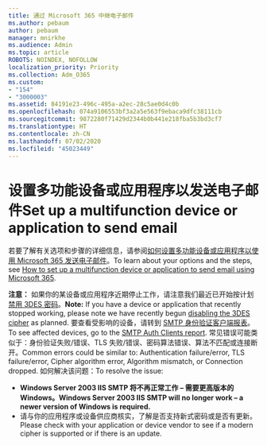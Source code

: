 ```yaml
---
title: 通过 Microsoft 365 中继电子邮件
ms.author: pebaum
author: pebaum
manager: mnirkhe
ms.audience: Admin
ms.topic: article
ROBOTS: NOINDEX, NOFOLLOW
localization_priority: Priority
ms.collection: Adm_O365
ms.custom:
- "154"
- "3000003"
ms.assetid: 84191e23-496c-495a-a2ec-28c5ae0d4c0b
ms.openlocfilehash: 074a9106553bf3a2a5e563f9ebaca9dfc38111cb
ms.sourcegitcommit: 9872280f71429d2344b0b441e218fba5b3bd3cf7
ms.translationtype: HT
ms.contentlocale: zh-CN
ms.lasthandoff: 07/02/2020
ms.locfileid: "45023449"
---
```

# <a name="set-up-a-multifunction-device-or-application-to-send-email"></a><span data-ttu-id="c8ed3-102">设置多功能设备或应用程序以发送电子邮件</span><span class="sxs-lookup"><span data-stu-id="c8ed3-102">Set up a multifunction device or application to send email</span></span>

<span data-ttu-id="c8ed3-103">若要了解有关选项和步骤的详细信息，请参阅[如何设置多功能设备或应用程序以使用 Microsoft 365 发送电子邮件](https://docs.microsoft.com/Exchange/mail-flow-best-practices/how-to-set-up-a-multifunction-device-or-application-to-send-email-using-microsoft-365-or-office-365)。</span><span class="sxs-lookup"><span data-stu-id="c8ed3-103">To learn about your options and the steps, see [How to set up a multifunction device or application to send email using Microsoft 365](https://docs.microsoft.com/Exchange/mail-flow-best-practices/how-to-set-up-a-multifunction-device-or-application-to-send-email-using-microsoft-365-or-office-365).</span></span>
  
<span data-ttu-id="c8ed3-104">**注意：** 如果你的某设备或应用程序近期停止工作，请注意我们最近已开始按计划[禁用 3DES 密码](https://docs.microsoft.com/microsoft-365/compliance/technical-reference-details-about-encryption)。</span><span class="sxs-lookup"><span data-stu-id="c8ed3-104">**Note:** If you have a device or application that recently stopped working, please note we have recently begun [disabling the 3DES cipher](https://docs.microsoft.com/microsoft-365/compliance/technical-reference-details-about-encryption) as planned.</span></span> <span data-ttu-id="c8ed3-105">要查看受影响的设备，请转到 [SMTP 身份验证客户端报表](https://protection.office.com/mailflow/dashboard)。</span><span class="sxs-lookup"><span data-stu-id="c8ed3-105">To see affected devices, go to the [SMTP Auth Clients report](https://protection.office.com/mailflow/dashboard).</span></span> <span data-ttu-id="c8ed3-106">常见错误可能类似于：身份验证失败/错误、TLS 失败/错误、密码算法错误、算法不匹配或连接断开。</span><span class="sxs-lookup"><span data-stu-id="c8ed3-106">Common errors could be similar to: Authentication failure/error, TLS failure/error, Cipher algorithm error, Algorithm mismatch, or Connection dropped.</span></span> <span data-ttu-id="c8ed3-107">如何解决该问题：</span><span class="sxs-lookup"><span data-stu-id="c8ed3-107">To resolve the issue:</span></span>

 - <span data-ttu-id="c8ed3-108">**Windows Server 2003 IIS SMTP 将不再正常工作 – 需要更高版本的 Windows。**</span><span class="sxs-lookup"><span data-stu-id="c8ed3-108">**Windows Server 2003 IIS SMTP will no longer work – a newer version of Windows is required.**</span></span>  
 - <span data-ttu-id="c8ed3-109">请与你的应用程序或设备供应商核实，了解是否支持新式密码或是否有更新。</span><span class="sxs-lookup"><span data-stu-id="c8ed3-109">Please check with your application or device vendor to see if a modern cipher is supported or if there is an update.</span></span>
